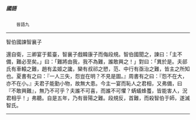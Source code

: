 

##### 國語
　　`晉語九`

* * *

智伯國諫智襄子

還自衛，三卿宴于藍臺，智襄子戲韓康子而侮段規。智伯國聞之，諫曰：「主不備，難必至矣。」曰：「難將由我，我不為難，誰敢興之！」對曰：「異於是。夫郤氏有車轅之難，趙有孟姬之讒，欒有叔祁之愬，范、中行有亟治之難，皆主之所知也。夏書有之曰：『一人三失，怨豈在明？不見是圖。』周書有之曰：『怨不在大，亦不在小。』夫君子能勤小物，故無大患。今主一宴而恥人之君相，又弗備，曰『不敢興難』，無乃不可乎？夫誰不可喜，而誰不可懼？蜹蟻蜂蠆，皆能害人，況君相乎！」弗聽。自是五年，乃有晉陽之難。段規反，首難，而殺智伯于師，遂滅智氏。

* * *

